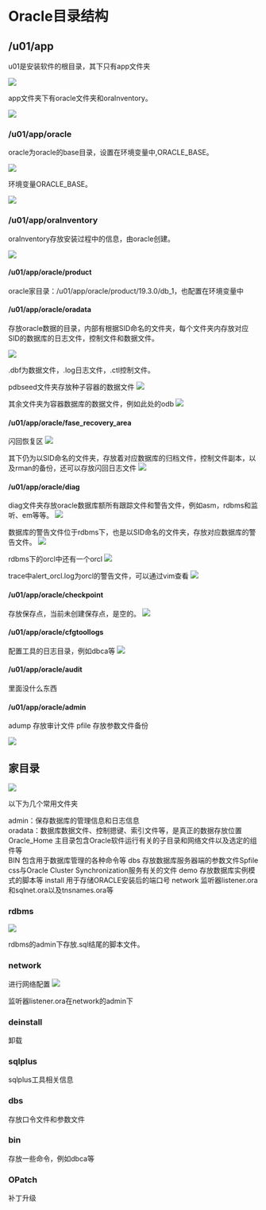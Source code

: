 # Oracle目录结构

## /u01/app

u01是安装软件的根目录，其下只有app文件夹

![](./assets/2022-12-01-10-45-47.png)

app文件夹下有oracle文件夹和oraInventory。

![](./assets/2022-12-01-10-47-11.png)

### /u01/app/oracle

oracle为oracle的base目录，设置在环境变量中,ORACLE_BASE。

![](./assets/2022-12-01-10-52-24.png)

环境变量ORACLE_BASE。

![](./assets/2022-12-01-10-51-41.png)



### /u01/app/oraInventory

oraInventory存放安装过程中的信息，由oracle创建。

![](./assets/2022-12-01-10-48-41.png)



#### /u01/app/oracle/product
oracle家目录：/u01/app/oracle/product/19.3.0/db_1，也配置在环境变量中

#### /u01/app/oracle/oradata

存放oracle数据的目录，内部有根据SID命名的文件夹，每个文件夹内存放对应SID的数据库的日志文件，控制文件和数据文件。

![](./assets/2022-12-01-10-57-17.png)

.dbf为数据文件，.log日志文件，.ctl控制文件。

pdbseed文件夹存放种子容器的数据文件
![](./assets/2022-12-01-10-58-53.png)

其余文件夹为容器数据库的数据文件，例如此处的odb
![](./assets/2022-12-01-11-00-07.png)

#### /u01/app/oracle/fase_recovery_area

闪回恢复区
![](./assets/2022-12-01-11-01-41.png)

其下仍为以SID命名的文件夹，存放着对应数据库的归档文件，控制文件副本，以及rman的备份，还可以存放闪回日志文件
![](./assets/2022-12-01-11-02-23.png)

#### /u01/app/oracle/diag

diag文件夹存放oracle数据库额所有跟踪文件和警告文件，例如asm，rdbms和监听、em等等。
![](./assets/2022-12-01-11-05-19.png)

数据库的警告文件位于rdbms下，也是以SID命名的文件夹，存放对应数据库的警告文件。
![](./assets/2022-12-01-11-07-22.png)

rdbms下的orcl中还有一个orcl
![](./assets/2022-12-01-11-12-41.png)

trace中alert_orcl.log为orcl的警告文件，可以通过vim查看
![](./assets/2022-12-01-11-13-52.png)

#### /u01/app/oracle/checkpoint
存放保存点，当前未创建保存点，是空的。
![](./assets/2022-12-01-11-18-27.png)

#### /u01/app/oracle/cfgtoollogs
配置工具的日志目录，例如dbca等
![](./assets/2022-12-01-11-18-48.png)

#### /u01/app/oracle/audit
里面没什么东西

#### /u01/app/oracle/admin

adump 存放审计文件 pfile 存放参数文件备份

![](./assets/2022-12-01-11-21-10.png)

## 家目录

![](./assets/2022-12-01-11-23-33.png)

以下为几个常用文件夹

admin：保存数据库的管理信息和日志信息<br />
oradata：数据库数据文件、控制摁键、索引文件等，是真正的数据存放位置<br />
Oracle_Home 主目录包含Oracle软件运行有关的子目录和网络文件以及选定的组件等<br />
BIN 包含用于数据库管理的各种命令等
dbs 存放数据库服务器端的参数文件Spfile
css与Oracle Cluster Synchronization服务有关的文件
demo 存放数据库实例模式的脚本等
install 用于存储ORACLE安装后的端口号
network 监听器listener.ora和sqlnet.ora以及tnsnames.ora等

### rdbms
![](./assets/2022-12-01-11-24-49.png)

rdbms的admin下存放.sql结尾的脚本文件。

### network
进行网络配置
![](./assets/2022-12-01-11-26-39.png)

监听器listener.ora在network的admin下

### deinstall
卸载

### sqlplus
sqlplus工具相关信息

### dbs
存放口令文件和参数文件

### bin
存放一些命令，例如dbca等

### OPatch
补丁升级
